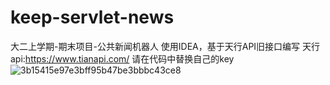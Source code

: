 # keep-servlet-news
大二上学期-期末项目-公共新闻机器人
使用IDEA，基于天行API旧接口编写
天行api:https://www.tianapi.com/
请在代码中替换自己的key
![3b15415e97e3bff95b47be3bbbc43ce8](https://github.com/zxhymfz/keep-servlet-news/assets/83580937/548f9d96-bbbd-4841-9f75-5e716e8a5bf9)
